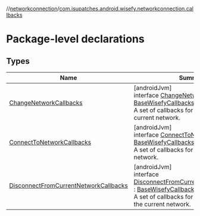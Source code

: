 //[networkconnection](../../index.md)/[com.isupatches.android.wisefy.networkconnection.callbacks](index.md)

# Package-level declarations

## Types

| Name | Summary |
|---|---|
| [ChangeNetworkCallbacks](-change-network-callbacks/index.md) | [androidJvm]<br>interface [ChangeNetworkCallbacks](-change-network-callbacks/index.md) : [BaseWisefyCallbacks](../../../core/core/com.isupatches.android.wisefy.core.base/-base-wisefy-callbacks/index.md)<br>A set of callbacks for changing the current network. |
| [ConnectToNetworkCallbacks](-connect-to-network-callbacks/index.md) | [androidJvm]<br>interface [ConnectToNetworkCallbacks](-connect-to-network-callbacks/index.md) : [BaseWisefyCallbacks](../../../core/core/com.isupatches.android.wisefy.core.base/-base-wisefy-callbacks/index.md)<br>A set of callbacks for connecting to a network. |
| [DisconnectFromCurrentNetworkCallbacks](-disconnect-from-current-network-callbacks/index.md) | [androidJvm]<br>interface [DisconnectFromCurrentNetworkCallbacks](-disconnect-from-current-network-callbacks/index.md) : [BaseWisefyCallbacks](../../../core/core/com.isupatches.android.wisefy.core.base/-base-wisefy-callbacks/index.md)<br>A set of callbacks for disconnecting from the current network. |
